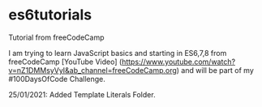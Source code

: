 # es6tutorials
Tutorial from freeCodeCamp

I am trying to learn JavaScript basics and starting in ES6,7,8 from freeCodeCamp [YouTube Video] (https://www.youtube.com/watch?v=nZ1DMMsyVyI&ab_channel=freeCodeCamp.org) and will be part of my #100DaysOfCode Challenge.

25/01/2021: Added Template Literals Folder.
